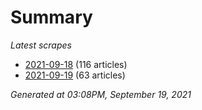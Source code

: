 # Summary
*Latest scrapes*
* [2021-09-18](https://github.com/nuuuwan/news_lk/blob/data/news_lk.2021-09-18.json) (116 articles)
* [2021-09-19](https://github.com/nuuuwan/news_lk/blob/data/news_lk.2021-09-19.json) (63 articles)

*Generated at 03:08PM, September 19, 2021*